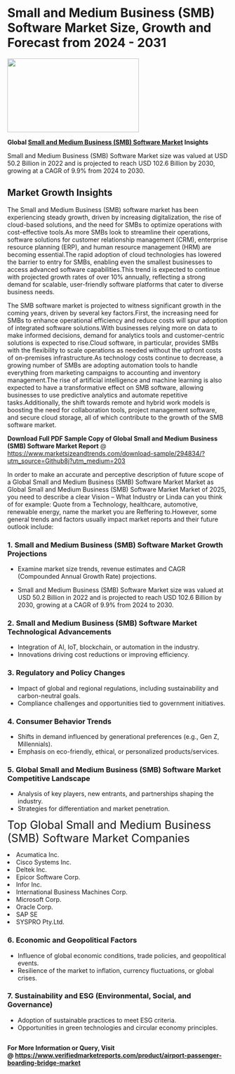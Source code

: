 <H1>Small and Medium Business (SMB) Software Market Size, Growth and Forecast from 2024 - 2031</H1><img class="aligncenter size-medium wp-image-584254" src="https://thirdeyenews.in/wp-content/uploads/2024/09/Global-Market-Research-300x168.jpeg" alt="" width="300" height="168" /><p><strong>Global&nbsp;<a href="https://www.marketsizeandtrends.com/download-sample/294834/?utm_source=Github8j?utm_medium=203">Small and Medium Business (SMB) Software Market</a> Insights</strong></p><p>Small and Medium Business (SMB) Software Market size was valued at USD 50.2 Billion in 2022 and is projected to reach USD 102.6 Billion by 2030, growing at a CAGR of 9.9% from 2024 to 2030.</p><p><h2>Market Growth Insights</h2> <p>The Small and Medium Business (SMB) software market has been experiencing steady growth, driven by increasing digitalization, the rise of cloud-based solutions, and the need for SMBs to optimize operations with cost-effective tools.As more SMBs look to streamline their operations, software solutions for customer relationship management (CRM), enterprise resource planning (ERP), and human resource management (HRM) are becoming essential.The rapid adoption of cloud technologies has lowered the barrier to entry for SMBs, enabling even the smallest businesses to access advanced software capabilities.This trend is expected to continue with projected growth rates of over 10% annually, reflecting a strong demand for scalable, user-friendly software platforms that cater to diverse business needs.</p> <p>The SMB software market is projected to witness significant growth in the coming years, driven by several key factors.First, the increasing need for SMBs to enhance operational efficiency and reduce costs will spur adoption of integrated software solutions.With businesses relying more on data to make informed decisions, demand for analytics tools and customer-centric solutions is expected to rise.Cloud software, in particular, provides SMBs with the flexibility to scale operations as needed without the upfront costs of on-premises infrastructure.As technology costs continue to decrease, a growing number of SMBs are adopting automation tools to handle everything from marketing campaigns to accounting and inventory management.The rise of artificial intelligence and machine learning is also expected to have a transformative effect on SMB software, allowing businesses to use predictive analytics and automate repetitive tasks.Additionally, the shift towards remote and hybrid work models is boosting the need for collaboration tools, project management software, and secure cloud storage, all of which contribute to the growth of the SMB software market.</p> <p><span class=""><strong>Download Full PDF Sample Copy of Global Small and Medium Business (SMB) Software Market Report</strong> @ <a href="https://www.marketsizeandtrends.com/download-sample/294834/?utm_source=Github8j?utm_medium=203" target="_blank">https://www.marketsizeandtrends.com/download-sample/294834/?utm_source=Github8j?utm_medium=203</a></span></p><p>In order to make an accurate and perceptive description of future scope of a Global&nbsp;Small and Medium Business (SMB) Software Market Market as Global&nbsp;Small and Medium Business (SMB) Software Market Market of 2025, you need to describe a clear Vision &ndash; What Industry or Linda can you think of for example: Quote from a Technology, healthcare, automotive, renewable energy, name the market you are Reffering to.However, some general trends and factors usually impact market reports and their future outlook include:</p><h3>1.&nbsp;<strong>Small and Medium Business (SMB) Software Market Growth Projections</strong></h3><ul><li>Examine market size trends, revenue estimates and CAGR (Compounded Annual Growth Rate) projections.</li><li><p>Small and Medium Business (SMB) Software Market size was valued at USD 50.2 Billion in 2022 and is projected to reach USD 102.6 Billion by 2030, growing at a CAGR of 9.9% from 2024 to 2030.</p></li></ul><h3>2.&nbsp;<strong>Small and Medium Business (SMB) Software Market Technological Advancements</strong></h3><ul><li>Integration of AI, IoT, blockchain, or automation in the industry.</li><li>Innovations driving cost reductions or improving efficiency.</li></ul><h3>3.&nbsp;<strong>Regulatory and Policy Changes</strong></h3><ul><li>Impact of global and regional regulations, including sustainability and carbon-neutral goals.</li><li>Compliance challenges and opportunities tied to government initiatives.</li></ul><h3>4.&nbsp;<strong>Consumer Behavior Trends</strong></h3><ul><li>Shifts in demand influenced by generational preferences (e.g., Gen Z, Millennials).</li><li>Emphasis on eco-friendly, ethical, or personalized products/services.</li></ul><h3>5.&nbsp;<strong>Global Small and Medium Business (SMB) Software Market Competitive Landscape</strong></h3><ul><li>Analysis of key players, new entrants, and partnerships shaping the industry.</li><li>Strategies for differentiation and market penetration.</li></ul><p data-pm-slice="1 1 []"><span style="color: inherit; font-family: inherit; font-size: 25px;">Top Global Small and Medium Business (SMB) Software Market Companies</span></p><div class="" data-test-id=""><p><li>Acumatica Inc.</li><li> Cisco Systems Inc.</li><li> Deltek Inc.</li><li> Epicor Software Corp.</li><li> Infor Inc.</li><li> International Business Machines Corp.</li><li> Microsoft Corp.</li><li> Oracle Corp.</li><li> SAP SE</li><li> SYSPRO Pty.Ltd.</li></p></div><h3>6.&nbsp;<strong>Economic and Geopolitical Factors</strong></h3><ul><li>Influence of global economic conditions, trade policies, and geopolitical events.</li><li>Resilience of the market to inflation, currency fluctuations, or global crises.</li></ul><h3>7.&nbsp;<strong>Sustainability and ESG (Environmental, Social, and Governance)</strong></h3><ul><li>Adoption of sustainable practices to meet ESG criteria.</li><li>Opportunities in green technologies and circular economy principles.</li></ul><h2><strong style="font-size: 14px;">For More Information or Query, Visit @&nbsp;</strong><a style="background-color: #ffffff; font-size: 14px;" href="https://www.marketsizeandtrends.com/report/small-and-medium-business-smb-software-market/" target="_blank">https://www.verifiedmarketreports.com/product/airport-passenger-boarding-bridge-market</a></h2>